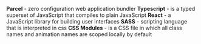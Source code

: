 **Parcel** - zero configuration web application bundler
**Typescript** - is a typed superset of JavaScript that compiles to plain JavaScript
**React** - a JavaScript library for building user interfaces
**SASS** - scripting language that is interpreted in css
**CSS Modules** - is a CSS file in which all class names and animation names are scoped locally by default
